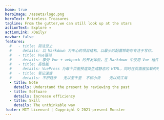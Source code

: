 ```yaml
---
home: true
heroImage: /assets/logo.png
heroText: Priceless Treasures
tagline: From the gutter,we can still look up at the stars
actionText: Explore →
actionLink: /Daily/
navbar: false
features:
  #   - title: 简洁至上
  #     details: 以 Markdown 为中心的项目结构，以最少的配置帮助你专注于写作。
  #   - title: Vue驱动
  #     details: 享受 Vue + webpack 的开发体验，在 Markdown 中使用 Vue 组件，同时可以使用 Vue 来开发自定义主题。
  #   - title: 高性能
  #     details: VuePress 为每个页面预渲染生成静态的 HTML，同时在页面被加载的时候，将作为 SPA 运行。
  #   - title: 笔记速查
  #     details: 不积跬步   无以至千里  不积小流    无以成江海
  - title: Note
    details: Understand the present by reviewing the past
  - title: Software
    details: Increase efficiency
  - title: Skill
    details: The unthinkable way
footer: MIT Licensed | Copyright © 2021-present Monster
---
```

